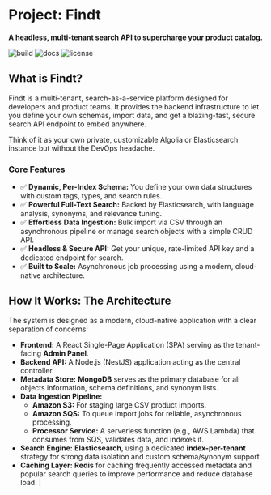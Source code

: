 # Project: Findt

**A headless, multi-tenant search API to supercharge your product catalog.**

![build](https://img.shields.io/badge/build-passing-brightgreen) ![docs](https://img.shields.io/badge/docs-complete-blue) ![license](https://img.shields.io/badge/license-MIT-lightgrey)

## What is Findt?

Findt is a multi-tenant, search-as-a-service platform designed for developers and product teams. It provides the backend infrastructure to let you define your own schemas, import data, and get a blazing-fast, secure search API endpoint to embed anywhere.

Think of it as your own private, customizable Algolia or Elasticsearch instance but without the DevOps headache.

### Core Features

- ✅ **Dynamic, Per-Index Schema:** You define your own data structures with custom tags, types, and search rules.
- ✅ **Powerful Full-Text Search:** Backed by Elasticsearch, with language analysis, synonyms, and relevance tuning.
- ✅ **Effortless Data Ingestion:** Bulk import via CSV through an asynchronous pipeline or manage search objects with a simple CRUD API.
- ✅ **Headless & Secure API:** Get your unique, rate-limited API key and a dedicated endpoint for search.
- ✅ **Built to Scale:** Asynchronous job processing using a modern, cloud-native architecture.

## How It Works: The Architecture

The system is designed as a modern, cloud-native application with a clear separation of concerns:

- **Frontend:** A React Single-Page Application (SPA) serving as the tenant-facing **Admin Panel**.
- **Backend API:** A Node.js (NestJS) application acting as the central controller.
- **Metadata Store:** **MongoDB** serves as the primary database for all objects information, schema definitions, and synonym lists.
- **Data Ingestion Pipeline:**
  - **Amazon S3:** For staging large CSV product imports.
  - **Amazon SQS:** To queue import jobs for reliable, asynchronous processing.
  - **Processor Service:** A serverless function (e.g., AWS Lambda) that consumes from SQS, validates data, and indexes it.
- **Search Engine:** **Elasticsearch**, using a dedicated **index-per-tenant** strategy for strong data isolation and custom schema/synonym support.
- **Caching Layer:** **Redis** for caching frequently accessed metadata and popular search queries to improve performance and reduce database load.
                        |
